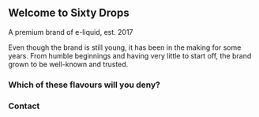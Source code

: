 ## Welcome to Sixty Drops

A premium brand of e-liquid, est. 2017

Even though the brand is still young, it has been in the making for some years. 
From humble beginnings and having very little to start off, the brand grown to be well-known and trusted.

### Which of these flavours will you deny?


### Contact
